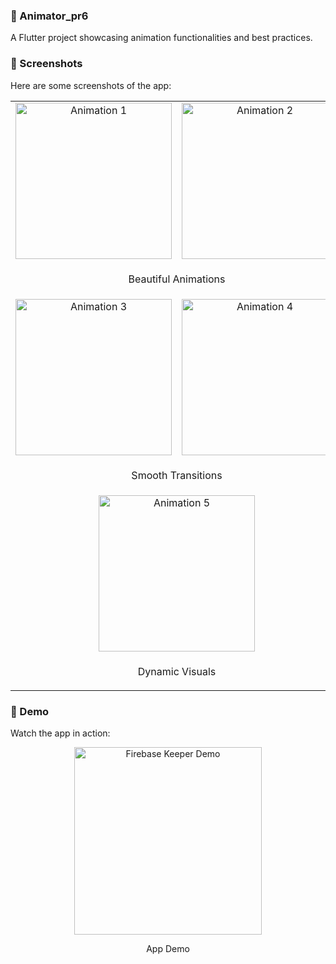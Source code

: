 ### 🎨 Animator_pr6

A Flutter project showcasing animation functionalities and best practices.

### 📸 Screenshots

Here are some screenshots of the app:

<table align="center">
  <tr>
    <td align="center">
      <img src="https://github.com/user-attachments/assets/d5ccdcc9-14e6-4095-8a79-3adac0790509" alt="Animation 1" width="250"/>
    </td>
    <td align="center">
      <img src="https://github.com/user-attachments/assets/f4bdccb5-20ac-4ac9-9f0c-36bef40bdd83" alt="Animation 2" width="250"/>
    </td>
  </tr>
  <tr>
    <td colspan="2" align="center">
      <p>Beautiful Animations</p>
    </td>
  </tr>
  <tr>
    <td align="center">
      <img src="https://github.com/user-attachments/assets/0f3e9587-7675-49c7-8ae1-6995408d6fd3" alt="Animation 3" width="250"/>
    </td>
    <td align="center">
      <img src="https://github.com/user-attachments/assets/7a70d59d-9364-4480-bcc4-4373f99ad51f" alt="Animation 4" width="250"/>
    </td>
  </tr>
  <tr>
    <td colspan="2" align="center">
      <p>Smooth Transitions</p>
    </td>
  </tr>
  <tr>
    <td colspan="2" align="center">
      <img src="https://github.com/user-attachments/assets/dec99cd5-785c-4b4c-9e8f-f9741e02e7b1" alt="Animation 5" width="250"/>
    </td>
  </tr>
  <tr>
    <td colspan="2" align="center">
      <p>Dynamic Visuals</p>
    </td>
  </tr>
</table>



### 🎥 Demo

Watch the app in action:

<div align="center"> <img src="https://github.com/tvishabhatt/Animator_pr6/assets/122964289/a6b74fb9-0c90-4626-9c28-7e12d0f3e7ab" alt="Firebase Keeper Demo" width="300"/> <p>App Demo</p> </div>


